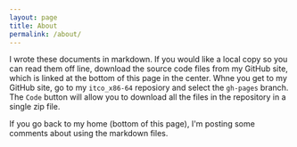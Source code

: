 ```yaml
---
layout: page
title: About
permalink: /about/
---
```


I wrote these documents in markdown. If you would like a local copy so you can read them off line, download the source code files from my GitHub site, which is linked at the bottom of this page in the center. Whne you get to my GitHub site, go to my `itco_x86-64` reposiory and select the `gh-pages` branch. The `Code` button will allow you to download all the files in the repository in a single zip file.

If you go back to my home (bottom of this page), I'm posting some comments about using the markdown files.
